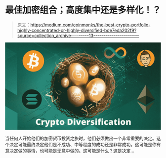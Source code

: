 # 最佳加密组合；高度集中还是多样化！？

> 原文：<https://medium.com/coinmonks/the-best-crypto-portfolio-highly-concentrated-or-highly-diversified-bde7eda202f9?source=collection_archive---------13----------------------->

![](img/10fdd90bf817d3c27eabbc51a3381dd0.png)

当任何人开始他们的加密货币投资之旅时，他们必须做出一个非常重要的决定。这个决定可能最终决定他们是不成功、中等程度的成功还是非常成功。这可能是你有意决定做的事情，也可能是无意中做的。这可能是什么？这是决定…
